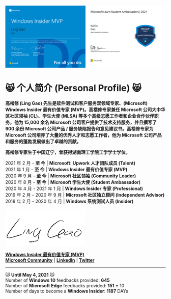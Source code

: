 <img src="https://github.com/Lingggao/Lingggao/blob/master/Ling%20Gao%20WIMVP%20Certificate.png?raw=true" width = "50%" /><img src="https://github.com/Lingggao/Lingggao/blob/master/MSFT%20Student%20Ambassador_00.png?raw=true" width = "50%" />

# :smile_cat: 个人简介 (Personal Profile) :smile_cat:

**高楷修 (Ling Gao) 先生是软件测试和客户服务双领域专家、(Microsoft) Windows Insider 最有价值专家 (MVP)。高楷修专家兼任 Microsoft 公司大中华区社区领袖 (CL)、学生大使 (MLSA) 等多个高级志愿工作者和企业合作伙伴职务，他为 15,000 余名 Microsoft 公司客户提供了技术支持服务，并且撰写了 900 余份 Microsoft 公司产品 / 服务缺陷报告和意见建议书。高楷修专家为 Microsoft 公司培养了大量的优秀人才和志愿工作者，他为 Microsoft 公司产品和服务的蓬勃发展做出了卓越的贡献。**

**高楷修专家生于中国辽宁，曾获得湖南理工学院工学学士学位。**

2021 年 2 月 - **至 今** | **Microsoft: Upwork 人才团队成员 (Talent)**  
2021 年 1 月 - **至 今** | **Windows Insider 最有价值专家 (MVP)**  
2020 年 9 月 - **至 今** | **Microsoft 社区领袖 (Community Leader)**  
2020 年 8 月 - **至 今** | **Microsoft 学生大使 (Student Ambassador)**  
2020 年 4 月 - 2021 年 1 月 | **Windows Insider 专家 (Professional)**  
2019 年 2 月 - 2020 年 9 月 | **Microsoft 社区独立顾问 (Independent Advisor)**  
2018 年 2 月 - 2020 年 4 月 | **Windows 系统测试人员 (Insider)**

![LING](https://github.com/Lingggao/Lingggao/blob/master/2.png?raw=true)

[**Windows Insider 最有价值专家 (MVP)**](https://insider.windows.com/en-us/mvps/ling-gao)  
[**Microsoft Community**](https://answers.microsoft.com/zh-hans/profile/c4a52f5b-dc12-47e5-a37c-53ae020cb7c2) | [**LinkedIn**](https://linkedin.com/in/lingggao) | [**Twitter**](https://twitter.com/CNGaoLing)

---
:cat: **Until May 4, 2021** :cat:  
Number of **Windows 10** feedbacks provided: **645**  
Number of **Microsoft Edge** feedbacks provided: **151** ± 10  
Number of days to become a **Windows Insider**: **1187** DAYs
